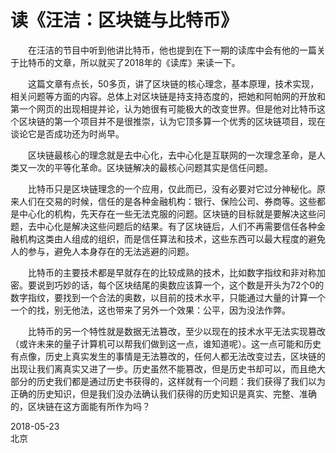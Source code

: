 # 读《汪洁：区块链与比特币》
　　在汪洁的节目中听到他讲比特币，他也提到在下一期的读库中会有他的一篇关于比特币的文章，所以就买了2018年的《读库》来读一下。

　　这篇文章有点长，50多页，讲了区块链的核心理念，基本原理，技术实现，相关问题等方面的内容。总体上对区块链是持支持态度的，把她和阿帕网的开放和第一个网页的出现相提并论，认为她很有可能极大的改变世界。但是他对比特币这个区块链的第一个项目并不是很推崇，认为它顶多算一个优秀的区块链项目，现在谈论它是否成功还为时尚早。

　　区块链最核心的理念就是去中心化，去中心化是互联网的一次理念革命，是人类又一次的平等化革命。区块链解决的最核心问题其实是信任问题。

　　比特币只是区块链理念的一个应用，仅此而已，没有必要对它过分神秘化。原来人们在交易的时候，信任的是各种金融机构：银行、保险公司、券商等。这些都是中心化的机构，先天存在一些无法克服的问题。区块链的目标就是要解决这些问题，去中心化是解决这些问题后的结果。有了区块链后，人们不再需要信任各种金融机构这类由人组成的组织，而是信任算法和技术，这些东西可以最大程度的避免人的参与，避免人本身存在的无法逃避的问题。

　　比特币的主要技术都是早就存在的比较成熟的技术，比如数字指纹和非对称加密。要说到巧妙的话，每个区块结尾的奥数应该算一个，这个数是开头为72个0的数字指纹，要找到一个合法的奥数，以目前的技术水平，只能通过大量的计算一个一个的找，别无他法，这也带来了另外一个效果：公平，因为没法作弊。

　　比特币的另一个特性就是数据无法篡改，至少以现在的技术水平无法实现篡改（或许未来的量子计算机可以帮我们做到这一点，谁知道呢）。这一点可能和历史有点像，历史上真实发生的事情是无法篡改的，任何人都无法改变过去，区块链的出现让我们离真实又进了一步。历史虽然不能篡改，但是历史书却可以，而且绝大部分的历史我们都是通过历史书获得的，这样就有一个问题：我们获得了我们以为正确的历史知识，但是我们没办法确认我们获得的历史知识是真实、完整、准确的，区块链在这方面能有所作为吗？

2018-05-23  
北京
